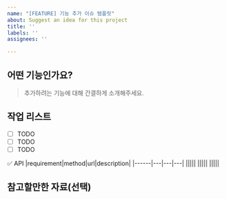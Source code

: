 ```yaml
---
name: "[FEATURE] 기능 추가 이슈 템플릿"
about: Suggest an idea for this project
title: ''
labels: ''
assignees: ''

---
```


## 어떤 기능인가요?
> 추가하려는 기능에 대해 간결하게 소개해주세요.

## 작업 리스트
- [ ] TODO
- [ ] TODO
- [ ] TODO

✅ API
|requirement|method|url|description|
|------|---|---|---|
|||||
|||||
|||||

## 참고할만한 자료(선택)

